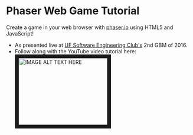 # Phaser Web Game Tutorial
Create a game in your web browser with [phaser.io](http://phaser.io/) using HTML5 and JavaScript!
- As presented live at [UF Software Engineering Club's](https://www.facebook.com/groups/ufsdc/) 2nd GBM of 2016.
- Follow along with the YouTube video tutorial here:  
<a href="http://www.youtube.com/watch?feature=player_embedded&v=rZLbMDksKOM
" target="_blank"><img src="http://img.youtube.com/vi/rZLbMDksKOM/0.jpg" 
alt="IMAGE ALT TEXT HERE" width="240" height="180" border="10" /></a>
